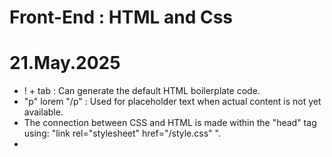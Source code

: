 # Front-End : HTML and Css

# 21.May.2025

- ! + tab : Can generate the default HTML boilerplate code.
- "p" lorem "/p" : Used for placeholder text when actual content is not yet available.
- The connection between CSS and HTML is made within the "head" tag using: "link rel="stylesheet" href="/style.css" ".
- 
